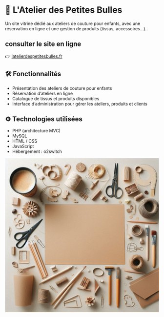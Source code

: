 # 🧵 L'Atelier des Petites Bulles

Un site vitrine dédié aux ateliers de couture pour enfants, avec une réservation en ligne et une gestion de produits (tissus, accessoires...).

## consulter le site en ligne 

👉 [latelierdespetitesbulles.fr](https://latelierdespetitesbulles.fr)

## 🛠️ Fonctionnalités

- Présentation des ateliers de couture pour enfants
- Réservation d’ateliers en ligne
- Catalogue de tissus et produits disponibles
- Interface d’administration pour gérer les ateliers, produits et clients

## ⚙️ Technologies utilisées

- PHP (architecture MVC)
- MySQL
- HTML / CSS
- JavaScript
- Hébergement : o2switch

![Page d'accueil](public/Image/accueil/fond.jpeg)
